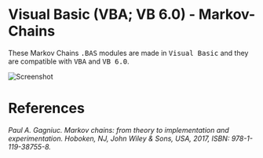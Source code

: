 # Visual Basic (VBA; VB 6.0) - Markov-Chains
These Markov Chains <kbd>.BAS</kbd> modules are made in <kbd>Visual Basic</kbd> and they are compatible with <kbd>VBA</kbd> and <kbd>VB 6.0</kbd>.

![Screenshot](https://github.com/Gagniuc/Visual-Basic-modules-Markov-Chains/blob/main/Markov%20Chains.png)

# References
<i>Paul A. Gagniuc. Markov chains: from theory to implementation and experimentation. Hoboken, NJ,  John Wiley & Sons, USA, 2017, ISBN: 978-1-119-38755-8.</i>
